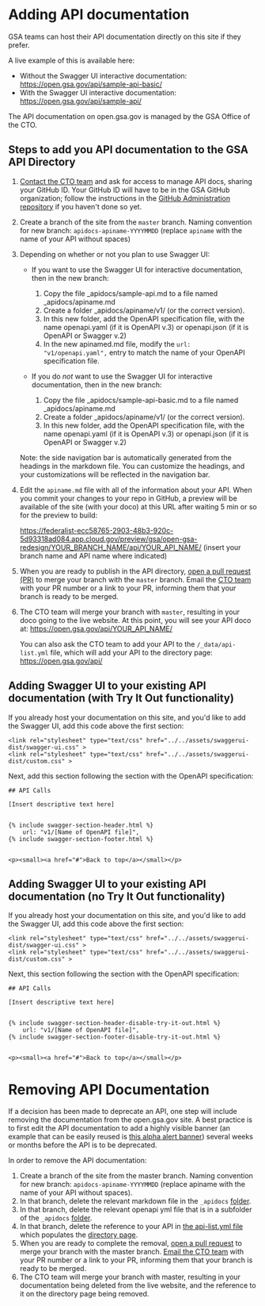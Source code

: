 # Adding API documentation

GSA teams can host their API documentation directly on this site if they prefer. 

A live example of this is available here:
- Without the Swagger UI interactive documentation: https://open.gsa.gov/api/sample-api-basic/
- With the Swagger UI interactive documentation: https://open.gsa.gov/api/sample-api/

The API documentation on open.gsa.gov is managed by the GSA Office of the CTO.

## Steps to add you API documentation to the GSA API Directory

1. [Contact the CTO team](mailto:cto@gsa.gov) and ask for access to manage API docs, sharing your GitHub ID. Your GitHub ID will have to be in the GSA GitHub organization; follow the instructions in the [GitHub Administration repository](https://github.com/GSA/GitHub-Administration) if you haven't done so yet.

2. Create a branch of the site from the `master` branch. Naming convention for new branch: `apidocs-apiname-YYYYMMDD` (replace `apiname` with the name of your API without spaces)

3. Depending on whether or not you plan to use Swagger UI:

    * If you want to use the Swagger UI for interactive documentation, then in the new branch:

        1. Copy the file _apidocs/sample-api.md to a file named _apidocs/apiname.md 
        2. Create a folder _apidocs/apiname/v1/ (or the correct version).
        3. In this new folder, add the OpenAPI specification file, with the name openapi.yaml (if it is OpenAPI v.3) or openapi.json (if it is OpenAPI or Swagger v.2)
        4. In the new apinamed.md file, modify the `url: "v1/openapi.yaml",` entry to match the name of your OpenAPI specification file.

    * If you do _not_ want to use the Swagger UI for interactive documentation, then in the new branch:

        1. Copy the file _apidocs/sample-api-basic.md to a file named _apidocs/apiname.md 
        2. Create a folder _apidocs/apiname/v1/ (or the correct version).
        3. In this new folder, add the OpenAPI specification file, with the name openapi.yaml (if it is OpenAPI v.3) or openapi.json (if it is OpenAPI or Swagger v.2)
 
    Note: the side navigation bar is automatically generated from the headings in the markdown file. You can customize the headings, and your customizations will be reflected in the navigation bar.

4. Edit the `apiname.md` file with all of the information about your API. When you commit your changes to your repo in GitHub, a preview will be available of the site (with your doco) at this URL after waiting 5 min or so for the preview to build:

    https://federalist-ecc58765-2903-48b3-920c-5d93318ad084.app.cloud.gov/preview/gsa/open-gsa-redesign/YOUR_BRANCH_NAME/api/YOUR_API_NAME/ (insert your branch name and API name where indicated)

5. When you are ready to publish in the API directory, [open a pull request (PR)](https://github.com/GSA/open-gsa-redesign/pulls) to merge your branch with the `master` branch. Email the [CTO team](mailto:cto@gsa.gov) with your PR number or a link to your PR, informing them that your branch is ready to be merged.

6. The CTO team will merge your branch with `master`, resulting in your doco going to the live website. At this point, you will see your API doco at: https://open.gsa.gov/api/YOUR_API_NAME/

    You can also ask the CTO team to add your API to the `/_data/api-list.yml` file, which will add your API to the directory page: https://open.gsa.gov/api/

## Adding Swagger UI to your existing API documentation (with Try It Out functionality)

If you already host your documentation on this site, and you'd like to add the Swagger UI, add this code above the first section:

```
<link rel="stylesheet" type="text/css" href="../../assets/swaggerui-dist/swagger-ui.css" >
<link rel="stylesheet" type="text/css" href="../../assets/swaggerui-dist/custom.css" >
```

Next, add this section following the section with the OpenAPI specification:

```
## API Calls

[Insert descriptive text here]


{% include swagger-section-header.html %}
    url: "v1/[Name of OpenAPI file]", 
{% include swagger-section-footer.html %}


<p><small><a href="#">Back to top</a></small></p>
```

## Adding Swagger UI to your existing API documentation (no Try It Out functionality)

If you already host your documentation on this site, and you'd like to add the Swagger UI, add this code above the first section:

```
<link rel="stylesheet" type="text/css" href="../../assets/swaggerui-dist/swagger-ui.css" >
<link rel="stylesheet" type="text/css" href="../../assets/swaggerui-dist/custom.css" >
```

Next, this section following the section with the OpenAPI specification:

```
## API Calls

[Insert descriptive text here]


{% include swagger-section-header-disable-try-it-out.html %}
    url: "v1/[Name of OpenAPI file]", 
{% include swagger-section-footer-disable-try-it-out.html %}


<p><small><a href="#">Back to top</a></small></p>
```

# Removing API Documentation

If a decision has been made to deprecate an API, one step will include removing the documentation from the open.gsa.gov site.  A best practice is to first edit the API documentation to add a highly visible banner (an example that can be easily reused is [this alpha alert banner](https://raw.githubusercontent.com/GSA/open-gsa-redesign/master/_apidocs/dap.md)) several weeks or months before the API is to be deprecated.  

In order to remove the API documentation: 

1. Create a branch of the site from the master branch. Naming convention for new branch: `apidocs-apiname-YYYYMMDD` (replace apiname with the name of your API without spaces). 
2. In that branch, delete the relevant markdown file in the `_apidocs` [folder](https://github.com/GSA/open-gsa-redesign/tree/master/_apidocs).
3. In that branch, delete the relevant openapi yml file that is in a subfolder of the `_apidocs` [folder](https://github.com/GSA/open-gsa-redesign/tree/master/_apidocs).
4. In that branch, delete the reference to your API in [the api-list.yml file](https://github.com/GSA/open-gsa-redesign/blob/master/_data/api-list.yml) which populates the [directory page](https://open.gsa.gov/api/).
5. When you are ready to complete the removal, [open a pull request](https://github.com/GSA/open-gsa-redesign/pulls) to merge your branch with the master branch. [Email the CTO team](mailto:cto@gsa.gov) with your PR number or a link to your PR, informing them that your branch is ready to be merged.
6. The CTO team will merge your branch with master, resulting in your documentation being deleted from the live website, and the reference to it on the directory page being removed.  
